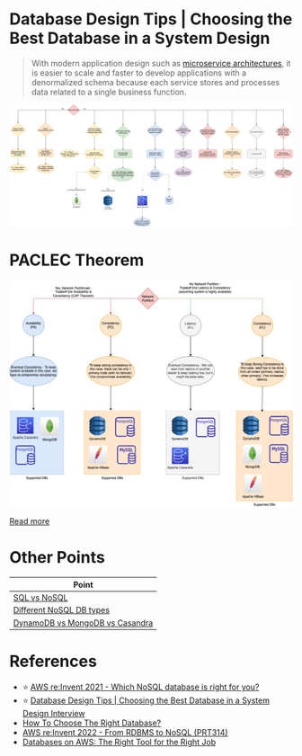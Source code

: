 # Database Design Tips | Choosing the Best Database in a System Design

> With modern application design such as [microservice architectures](../../1_MicroServicesSOA/Readme.md), it is easier to scale and faster to develop applications with a denormalized schema because each service stores and processes data related to a single business function.

![img.png](DecideDatabase.drawio.png)

# PACLEC Theorem

![img.png](../1_Glossaries/PACELCTheorem/assets/PACELC_Diagram.drawio.png)

[Read more](../1_Glossaries/PACELCTheorem/Readme.md)

# Other Points

| Point                                                                                |
|--------------------------------------------------------------------------------------|
| [SQL vs NoSQL](../SQLvsNoSQL.md)                                                     |
| [Different NoSQL DB types](../NoSQL-Databases/Readme.md)                             |
| [DynamoDB vs MongoDB vs Casandra](../NoSQL-Databases/DynamoDBVsMongoDBVsCasandra.md) |

# References
- :star: [AWS re:Invent 2021 - Which NoSQL database is right for you?](https://www.youtube.com/watch?v=ivBaro-8PhI)
- :star: [Database Design Tips | Choosing the Best Database in a System Design Interview](https://www.youtube.com/watch?v=cODCpXtPHbQ)
- [How To Choose The Right Database?](https://www.youtube.com/watch?v=kkeFE6iRfMM)
- [AWS re:Invent 2022 - From RDBMS to NoSQL (PRT314)](https://www.youtube.com/watch?v=eEENrNKxCdw)
- [Databases on AWS: The Right Tool for the Right Job](https://www.youtube.com/watch?v=WE8N5BU5MeI&t=3710s)